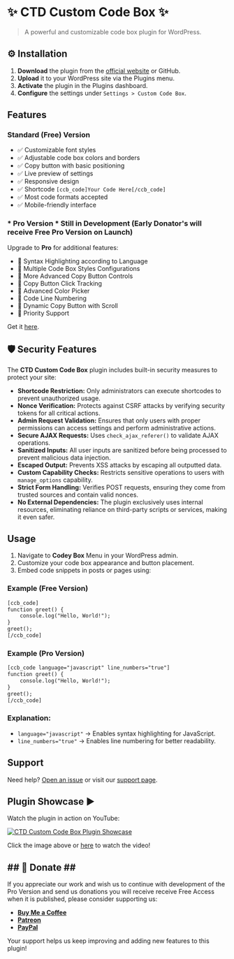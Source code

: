 # ✨ CTD Custom Code Box ✨

> A powerful and customizable code box plugin for WordPress.

## ⚙️ Installation

1. **Download** the plugin from the [official website](https://www.ctechdigital.com/wp-plugins/free-wp-code-box-display-plugin/) or GitHub.
2. **Upload** it to your WordPress site via the Plugins menu.
3. **Activate** the plugin in the Plugins dashboard.
4. **Configure** the settings under `Settings > Custom Code Box`.

## Features

### Standard (Free) Version
- ✅ Customizable font styles
- ✅ Adjustable code box colors and borders
- ✅ Copy button with basic positioning
- ✅ Live preview of settings
- ✅ Responsive design
- ✅ Shortcode `[ccb_code]Your Code Here[/ccb_code]`
- ✅ Most code formats accepted
- ✅ Mobile-friendly interface

### * Pro Version * Still in Development (Early Donator's will receive Free Pro Version on Launch)
Upgrade to **Pro** for additional features:
- 🌟 Syntax Highlighting according to Language
- 🌟 Multiple Code Box Styles Configurations
- 🌟 More Advanced Copy Button Controls
- 🌟 Copy Button Click Tracking
- 🌟 Advanced Color Picker
- 🌟 Code Line Numbering
- 🌟 Dynamic Copy Button with Scroll
- 🌟 Priority Support

Get it [here](https://www.ctechdigital.com/wp-plugins/free-wp-code-box-display-plugin).

## 🛡 Security Features

The **CTD Custom Code Box** plugin includes built-in security measures to protect your site:

- **Shortcode Restriction:** Only administrators can execute shortcodes to prevent unauthorized usage.
- **Nonce Verification:** Protects against CSRF attacks by verifying security tokens for all critical actions.
- **Admin Request Validation:** Ensures that only users with proper permissions can access settings and perform administrative actions.
- **Secure AJAX Requests:** Uses `check_ajax_referer()` to validate AJAX operations.
- **Sanitized Inputs:** All user inputs are sanitized before being processed to prevent malicious data injection.
- **Escaped Output:** Prevents XSS attacks by escaping all outputted data.
- **Custom Capability Checks:** Restricts sensitive operations to users with `manage_options` capability.
- **Strict Form Handling:** Verifies POST requests, ensuring they come from trusted sources and contain valid nonces.
- **No External Dependencies:** The plugin exclusively uses internal resources, eliminating reliance on third-party scripts or services, making it even safer.

##  Usage 

1. Navigate to **Codey Box** Menu in your WordPress admin.
2. Customize your code box appearance and button placement.
3. Embed code snippets in posts or pages using:

### Example (Free Version)
```html
[ccb_code]
function greet() {
    console.log("Hello, World!");
}
greet();
[/ccb_code]
```

### Example (Pro Version)
```html
[ccb_code language="javascript" line_numbers="true"]
function greet() {
    console.log("Hello, World!");
}
greet();
[/ccb_code]
```

### Explanation:
- `language="javascript"` → Enables syntax highlighting for JavaScript.
- `line_numbers="true"` → Enables line numbering for better readability.

##  Support 

Need help? [Open an issue](https://github.com/CTechDigitalpt/ctd-custom-code-box-viewer-plugin/issues) or visit our [support page](https://www.ctechdigital.com/wp-plugins/free-wp-code-box-display-plugin/support/).

## Plugin Showcase ▶

Watch the plugin in action on YouTube:

[![CTD Custom Code Box Plugin Showcase](https://img.youtube.com/@CTech_Digital/maxresdefault.jpg)](https://www.youtube.com/watch?v=CTech_Digital)

Click the image above or [here](https://www.youtube.com/watch?v=CTech_Digital) to watch the video!

## ## 💖 Donate ## ##
If you appreciate our work and wish us to continue with development of the Pro Version and send us donations you will receive receive Free Access when it is published, please consider supporting us:

- **[Buy Me a Coffee](https://ko-fi.com/ctechdigitalcom)**
- **[Patreon](https://www.patreon.com/ctechdigital)**
- **[PayPal](https://www.paypal.com/donate/?hosted_button_id=8HUVZWJUYLY82)**


Your support helps us keep improving and adding new features to this plugin!
